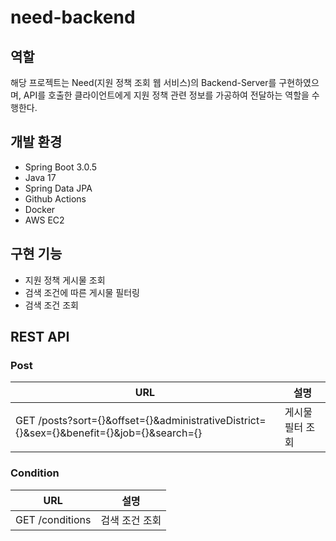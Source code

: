 # need-backend

## 역할

해당 프로젝트는 Need(지원 정책 조회 웹 서비스)의 Backend-Server를 구현하였으며, API를 호출한 클라이언트에게 지원 정책 관련 정보를 가공하여 전달하는 역할을 수행한다.

## 개발 환경

- Spring Boot 3.0.5
- Java 17
- Spring Data JPA
- Github Actions
- Docker
- AWS EC2

## 구현 기능

- 지원 정책 게시물 조회
- 검색 조건에 따른 게시물 필터링
- 검색 조건 조회

## REST API

### Post

|URL|설명|
|---|---|
|GET /posts?sort={}&offset={}&administrativeDistrict={}&sex={}&benefit={}&job={}&search={}|게시물 필터 조회|

### Condition

|URL|설명|
|---|---|
|GET /conditions|검색 조건 조회|
